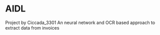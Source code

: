 # AIDL
Project by Ciccada_3301
An neural network and OCR based approach to extract data from invoices
